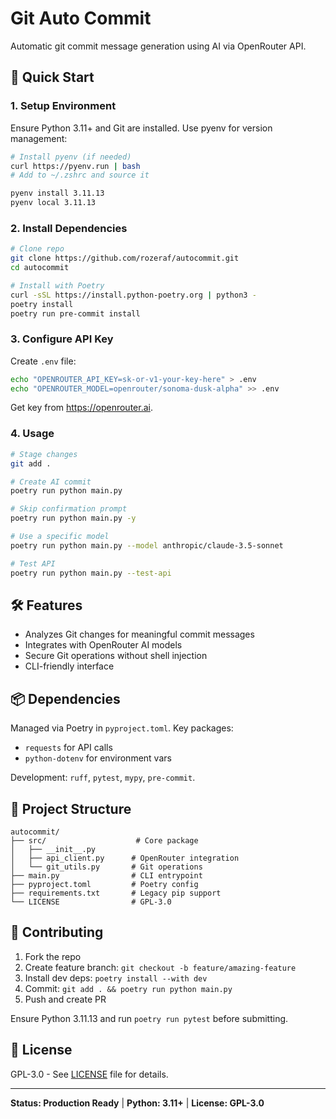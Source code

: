 # Git Auto Commit

Automatic git commit message generation using AI via OpenRouter API.

## 🚀 Quick Start

### 1. Setup Environment

Ensure Python 3.11+ and Git are installed. Use pyenv for version management:

```bash
# Install pyenv (if needed)
curl https://pyenv.run | bash
# Add to ~/.zshrc and source it

pyenv install 3.11.13
pyenv local 3.11.13
```

### 2. Install Dependencies

```bash
# Clone repo
git clone https://github.com/rozeraf/autocommit.git
cd autocommit

# Install with Poetry
curl -sSL https://install.python-poetry.org | python3 -
poetry install
poetry run pre-commit install
```

### 3. Configure API Key

Create `.env` file:

```bash
echo "OPENROUTER_API_KEY=sk-or-v1-your-key-here" > .env
echo "OPENROUTER_MODEL=openrouter/sonoma-dusk-alpha" >> .env
```

Get key from https://openrouter.ai.

### 4. Usage

```bash
# Stage changes
git add .

# Create AI commit
poetry run python main.py

# Skip confirmation prompt
poetry run python main.py -y

# Use a specific model
poetry run python main.py --model anthropic/claude-3.5-sonnet

# Test API
poetry run python main.py --test-api
```

## 🛠️ Features

- Analyzes Git changes for meaningful commit messages
- Integrates with OpenRouter AI models
- Secure Git operations without shell injection
- CLI-friendly interface

## 📦 Dependencies

Managed via Poetry in `pyproject.toml`. Key packages:
- `requests` for API calls
- `python-dotenv` for environment vars

Development: `ruff`, `pytest`, `mypy`, `pre-commit`.

## 📁 Project Structure

```
autocommit/
├── src/                    # Core package
│   ├── __init__.py
│   ├── api_client.py      # OpenRouter integration
│   └── git_utils.py       # Git operations
├── main.py                # CLI entrypoint
├── pyproject.toml         # Poetry config
├── requirements.txt       # Legacy pip support
└── LICENSE                # GPL-3.0
```

## 🤝 Contributing

1. Fork the repo
2. Create feature branch: `git checkout -b feature/amazing-feature`
3. Install dev deps: `poetry install --with dev`
4. Commit: `git add . && poetry run python main.py`
5. Push and create PR

Ensure Python 3.11.13 and run `poetry run pytest` before submitting.

## 📄 License

GPL-3.0 - See [LICENSE](LICENSE) file for details.

---

**Status: Production Ready** | **Python: 3.11+** | **License: GPL-3.0**
